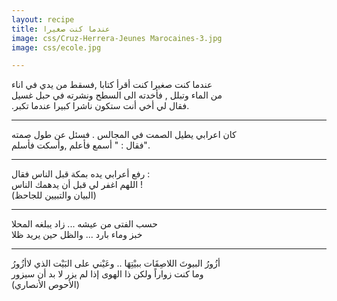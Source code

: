 ```yaml
---
layout: recipe
title: عندما كنت صغيرا 
image: css/Cruz-Herrera-Jeunes Marocaines-3.jpg
image: css/ecole.jpg

---
```


 
عندما كنت صغيرا كنت أقرأ كتابا ,فسقط من يدي في اناء     
من الماء وتبلل , فأخدته الى السطح ونشرته في حبل غسيل        
.فقال لي أخي أنت ستكون ناشرا كبيرا عندما تكبر.
    
----------        

	
كان اعرابي يطيل الصمت في المجالس . فسئل عن طول صمته    
 فقال : " أسمع فأعلم ,وأسكت فأسلم".
    
----------        

	
رفع أعرابي يده بمكة قبل الناس فقال :     
اللهم اغفر لي قبل أن يدهمك الناس !     
 (البيان والتبيين للجاحظ)
    
----------        

	
حسب الفتى من عيشه ... زاد يبلغه المحلا    
خبز وماء بارد ... والظل حين يريد ظلا
    
----------            
 أزُورُ البيوتَ اللاصِقَات ببيْتِهَا .. وعَيْني على البَيْت الذي لاأزُورُ    
 وما كنت زواراً ولكن ذا الهوى
 إذا لم يزر لا بد أن سيزور    
(الأحوص الأنصاري)
	






